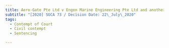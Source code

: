 ```yaml
---
title: Aero-Gate Pte Ltd v Engen Marine Engineering Pte Ltd and another appeal
subtitle: "[2020] SGCA 73 / Decision Date: 22\_July\_2020"
tags:
  - Contempt of Court
  - Civil contempt
  - Sentencing

---
```

